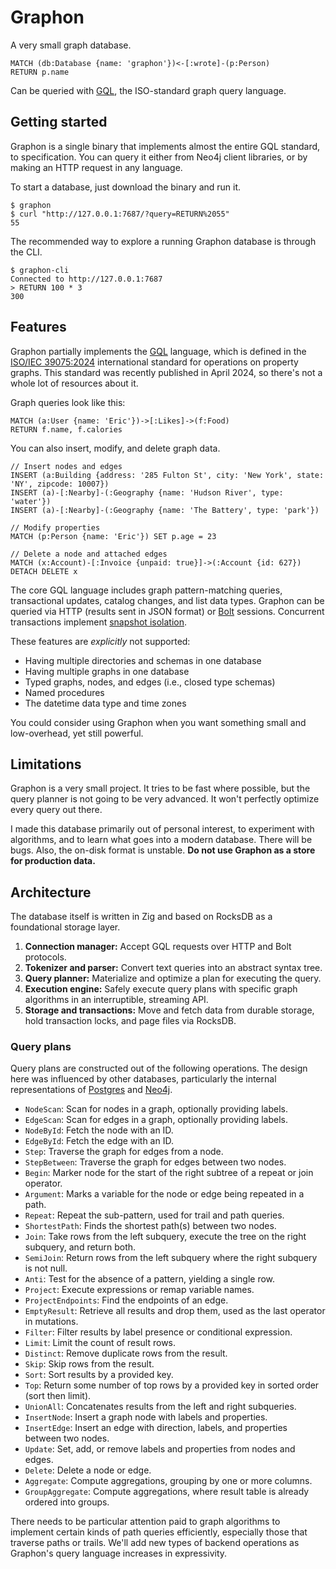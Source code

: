 # Graphon

A very small graph database.

```gql
MATCH (db:Database {name: 'graphon'})<-[:wrote]-(p:Person)
RETURN p.name
```

Can be queried with [GQL](https://www.iso.org/standard/76120.html), the ISO-standard graph query language.

## Getting started

Graphon is a single binary that implements almost the entire GQL standard, to specification. You can query it either from Neo4j client libraries, or by making an HTTP request in any language.

To start a database, just download the binary and run it.

```sh-session
$ graphon
$ curl "http://127.0.0.1:7687/?query=RETURN%2055"
55
```

The recommended way to explore a running Graphon database is through the CLI.

```sh-session
$ graphon-cli
Connected to http://127.0.0.1:7687
> RETURN 100 * 3
300
```

## Features

Graphon partially implements the [GQL](https://www.gqlstandards.org/home) language, which is defined in the [ISO/IEC 39075:2024](https://www.iso.org/standard/76120.html) international standard for operations on property graphs. This standard was recently published in April 2024, so there's not a whole lot of resources about it.

Graph queries look like this:

```cypher
MATCH (a:User {name: 'Eric'})->[:Likes]->(f:Food)
RETURN f.name, f.calories
```

You can also insert, modify, and delete graph data.

```cypher
// Insert nodes and edges
INSERT (a:Building {address: '285 Fulton St', city: 'New York', state: 'NY', zipcode: 10007})
INSERT (a)-[:Nearby]-(:Geography {name: 'Hudson River', type: 'water'})
INSERT (a)-[:Nearby]-(:Geography {name: 'The Battery', type: 'park'})

// Modify properties
MATCH (p:Person {name: 'Eric'}) SET p.age = 23

// Delete a node and attached edges
MATCH (x:Account)-[:Invoice {unpaid: true}]->(:Account {id: 627})
DETACH DELETE x
```

The core GQL language includes graph pattern-matching queries, transactional updates, catalog changes, and list data types. Graphon can be queried via HTTP (results sent in JSON format) or [Bolt](https://neo4j.com/docs/bolt/current/) sessions. Concurrent transactions implement [snapshot isolation](https://jepsen.io/consistency/models/snapshot-isolation).

These features are _explicitly_ not supported:

- Having multiple directories and schemas in one database
- Having multiple graphs in one database
- Typed graphs, nodes, and edges (i.e., closed type schemas)
- Named procedures
- The datetime data type and time zones

You could consider using Graphon when you want something small and low-overhead, yet still powerful.

## Limitations

Graphon is a very small project. It tries to be fast where possible, but the query planner is not going to be very advanced. It won't perfectly optimize every query out there.

I made this database primarily out of personal interest, to experiment with algorithms, and to learn what goes into a modern database. There will be bugs. Also, the on-disk format is unstable. **Do not use Graphon as a store for production data.**

## Architecture

The database itself is written in Zig and based on RocksDB as a foundational storage layer.

1. **Connection manager:** Accept GQL requests over HTTP and Bolt protocols.
2. **Tokenizer and parser:** Convert text queries into an abstract syntax tree.
3. **Query planner:** Materialize and optimize a plan for executing the query.
4. **Execution engine:** Safely execute query plans with specific graph algorithms in an interruptible, streaming API.
5. **Storage and transactions:** Move and fetch data from durable storage, hold transaction locks, and page files via RocksDB.

### Query plans

Query plans are constructed out of the following operations. The design here was influenced by other databases, particularly the internal representations of [Postgres](https://github.com/postgres/postgres/blob/REL_16_3/src/backend/commands/explain.c#L1177-L1180) and [Neo4j](https://neo4j.com/docs/cypher-manual/current/planning-and-tuning/operators/operators-detail/).

- `NodeScan`: Scan for nodes in a graph, optionally providing labels.
- `EdgeScan`: Scan for edges in a graph, optionally providing labels.
- `NodeById`: Fetch the node with an ID.
- `EdgeById`: Fetch the edge with an ID.
- `Step`: Traverse the graph for edges from a node.
- `StepBetween`: Traverse the graph for edges between two nodes.
- `Begin`: Marker node for the start of the right subtree of a repeat or join operator.
- `Argument`: Marks a variable for the node or edge being repeated in a path.
- `Repeat`: Repeat the sub-pattern, used for trail and path queries.
- `ShortestPath`: Finds the shortest path(s) between two nodes.
- `Join`: Take rows from the left subquery, execute the tree on the right subquery, and return both.
- `SemiJoin`: Return rows from the left subquery where the right subquery is not null.
- `Anti`: Test for the absence of a pattern, yielding a single row.
- `Project`: Execute expressions or remap variable names.
- `ProjectEndpoints`: Find the endpoints of an edge.
- `EmptyResult`: Retrieve all results and drop them, used as the last operator in mutations.
- `Filter`: Filter results by label presence or conditional expression.
- `Limit`: Limit the count of result rows.
- `Distinct`: Remove duplicate rows from the result.
- `Skip`: Skip rows from the result.
- `Sort`: Sort results by a provided key.
- `Top`: Return some number of top rows by a provided key in sorted order (sort then limit).
- `UnionAll`: Concatenates results from the left and right subqueries.
- `InsertNode`: Insert a graph node with labels and properties.
- `InsertEdge`: Insert an edge with direction, labels, and properties between two nodes.
- `Update`: Set, add, or remove labels and properties from nodes and edges.
- `Delete`: Delete a node or edge.
- `Aggregate`: Compute aggregations, grouping by one or more columns.
- `GroupAggregate`: Compute aggregations, where result table is already ordered into groups.

There needs to be particular attention paid to graph algorithms to implement certain kinds of path queries efficiently, especially those that traverse paths or trails. We'll add new types of backend operations as Graphon's query language increases in expressivity.
